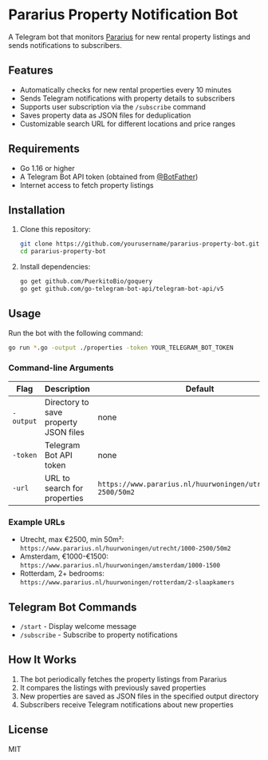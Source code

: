 # Pararius Property Notification Bot

A Telegram bot that monitors [Pararius](https://www.pararius.nl) for new rental property listings and sends notifications to subscribers.

## Features

- Automatically checks for new rental properties every 10 minutes
- Sends Telegram notifications with property details to subscribers
- Supports user subscription via the `/subscribe` command
- Saves property data as JSON files for deduplication
- Customizable search URL for different locations and price ranges

## Requirements

- Go 1.16 or higher
- A Telegram Bot API token (obtained from [@BotFather](https://t.me/botfather))
- Internet access to fetch property listings

## Installation

1. Clone this repository:
   ```bash
   git clone https://github.com/yourusername/pararius-property-bot.git
   cd pararius-property-bot
   ```

2. Install dependencies:
   ```bash
   go get github.com/PuerkitoBio/goquery
   go get github.com/go-telegram-bot-api/telegram-bot-api/v5
   ```

## Usage

Run the bot with the following command:

```bash
go run *.go -output ./properties -token YOUR_TELEGRAM_BOT_TOKEN
```

### Command-line Arguments

| Flag | Description | Default | Required |
|------|-------------|---------|----------|
| `-output` | Directory to save property JSON files | none | Yes |
| `-token` | Telegram Bot API token | none | Yes |
| `-url` | URL to search for properties | `https://www.pararius.nl/huurwoningen/utrecht/1000-2500/50m2` | No |

### Example URLs

- Utrecht, max €2500, min 50m²: `https://www.pararius.nl/huurwoningen/utrecht/1000-2500/50m2`
- Amsterdam, €1000-€1500: `https://www.pararius.nl/huurwoningen/amsterdam/1000-1500`
- Rotterdam, 2+ bedrooms: `https://www.pararius.nl/huurwoningen/rotterdam/2-slaapkamers`

## Telegram Bot Commands

- `/start` - Display welcome message
- `/subscribe` - Subscribe to property notifications

## How It Works

1. The bot periodically fetches the property listings from Pararius
2. It compares the listings with previously saved properties
3. New properties are saved as JSON files in the specified output directory
4. Subscribers receive Telegram notifications about new properties

## License

MIT
